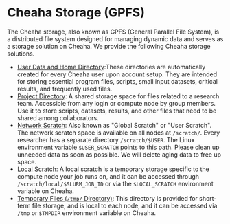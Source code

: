 # Cheaha Storage (GPFS)

The Cheaha storage, also known as GPFS (General Parallel File System), is a distributed file system designed for managing dynamic data and serves as a storage solution on Cheaha. We provide the following Cheaha storage solutions.

- [User Data and Home Directory](./individual_directories.md):These directories are automatically created for every Cheaha user upon account setup. They are intended for storing essential program files, scripts, small input datasets, critical results, and frequently used files.
- [Project Directory](./project_directories.md): A shared storage space for files related to a research team. Accessible from any login or compute node by group members. Use it to store scripts, datasets, results, and other files that need to be shared among collaborators.
- [Network Scratch](./network_scratch.md): Also known as "Global Scratch" or "User Scratch". The network scratch space is available on all nodes at `/scratch/`. Every researcher has a separate directory `/scratch/$USER`. The Linux environment variable `$USER_SCRATCH` points to this path. Please clean up unneeded data as soon as possible. We will delete aging data to free up space.
- [Local Scratch](./local_scratch.md): A local scratch is a temporary storage specific to the compute node your job runs on, and it can be accessed through `/scratch/local/$SLURM_JOB_ID` or via the `$LOCAL_SCRATCH` environment variable on Cheaha.
- [Temporary Files (`/tmp/` Directory)](./temporary_files.md): This directory is provided for short-term file storage, and is local to each node, and it can be accessed via `/tmp` or `$TMPDIR` environment variable on Cheaha.
